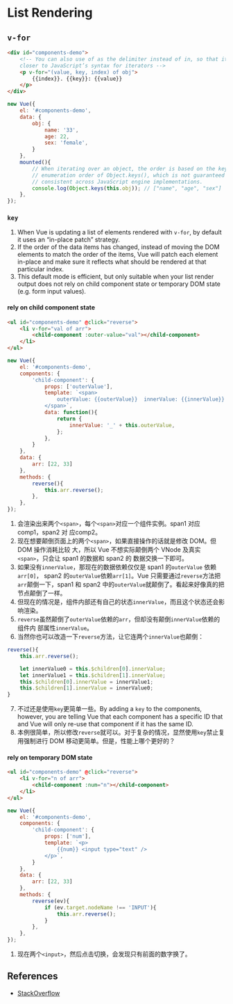 # List Rendering

## `v-for`
```html
<div id="components-demo">
    <!-- You can also use of as the delimiter instead of in, so that it is
    closer to JavaScript’s syntax for iterators -->
    <p v-for="(value, key, index) of obj">
        {{index}}. {{key}}: {{value}}
    </p>
</div>
```
```js
new Vue({
    el: '#components-demo',
    data: {
        obj: {
            name: '33',
            age: 22,
            sex: 'female',
        }
    },
    mounted(){
        // When iterating over an object, the order is based on the key
        // enumeration order of Object.keys(), which is not guaranteed to be
        // consistent across JavaScript engine implementations.
        console.log(Object.keys(this.obj)); // ["name", "age", "sex"]
    },
});
```

### `key`
1. When Vue is updating a list of elements rendered with `v-for`, by default it
uses an “in-place patch” strategy.
2. If the order of the data items has changed, instead of moving the DOM
elements to match the order of the items, Vue will patch each element in-place
and make sure it reflects what should be rendered at that particular index.
3. This default mode is efficient, but only suitable when your list render
output does not rely on child component state or temporary DOM state (e.g. form
input values).

#### rely on child component state
```html
<ul id="components-demo" @click="reverse">
    <li v-for="val of arr">
        <child-component :outer-value="val"></child-component>
    </li>
</ul>
```
```js
new Vue({
    el: '#components-demo',
    components: {
        'child-component': {
            props: ['outerValue'],
            template: `<span>
                outerValue: {{outerValue}}  innerValue: {{innerValue}}
            </span>`,
            data: function(){
                return {
                    innerValue: '_' + this.outerValue,
                };
            },
        }
    },
    data: {
        arr: [22, 33]
    },
    methods: {
        reverse(){
            this.arr.reverse();
        },
    },
});
```
1. 会渲染出来两个`<span>`，每个`<span>`对应一个组件实例。span1 对应 comp1，span2 对
应comp2。
2. 现在想要颠倒页面上的两个`<span>`，如果直接操作的话就是修改 DOM。但 DOM 操作消耗比较
大，所以 Vue 不想实际颠倒两个 VNode 及真实 `<span>`，只会让 span1 的数据和 span2 的
数据交换一下即可。
3. 如果没有`innerValue`，那现在的数据依赖仅仅是 span1 的`outerValue` 依赖`arr[0]`，
span2 的`outerValue`依赖`arr[1]`。Vue 只需要通过`reverse`方法把`arr`颠倒一下，span1
和 span2 中的`outerValue`就颠倒了。看起来好像真的把节点颠倒了一样。
4. 但现在的情况是，组件内部还有自己的状态`innerValue`，而且这个状态还会影响渲染。
5. `reverse`虽然颠倒了`outerValue`依赖的`arr`，但却没有颠倒`innerValue`依赖的组件内
部属性`innerValue`。
6. 当然你也可以改造一下`reverse`方法，让它连两个`innerValue`也颠倒：
```js
reverse(){
    this.arr.reverse();

    let innerValue0 = this.$children[0].innerValue;
    let innerValue1 = this.$children[1].innerValue;
    this.$children[0].innerValue = innerValue1;
    this.$children[1].innerValue = innerValue0;
}
```
7. 不过还是使用`key`更简单一些。By adding a `key` to the components, however, you
are telling Vue that each component has a specific ID that and Vue will only
re-use that component if it has the same ID.
8. 本例很简单，所以修改`reverse`就可以。对于复杂的情况，显然使用`key`禁止复用强制进行
DOM 移动更简单。但是，性能上哪个更好的？

#### rely on temporary DOM state
```html
<ul id="components-demo" @click="reverse">
    <li v-for="n of arr">
        <child-component :num="n"></child-component>
    </li>
</ul>
```
```js
new Vue({
    el: '#components-demo',
    components: {
        'child-component': {
            props: ['num'],
            template: `<p>
                {{num}} <input type="text" />
            </p>`,
        }
    },
    data: {
        arr: [22, 33]
    },
    methods: {
        reverse(ev){
            if (ev.target.nodeName !== 'INPUT'){
                this.arr.reverse();
            }
        },
    },
});
```
1. 现在两个`<input>`，然后点击切换，会发现只有前面的数字换了。

## References
* [StackOverflow](https://stackoverflow.com/a/44079395)
